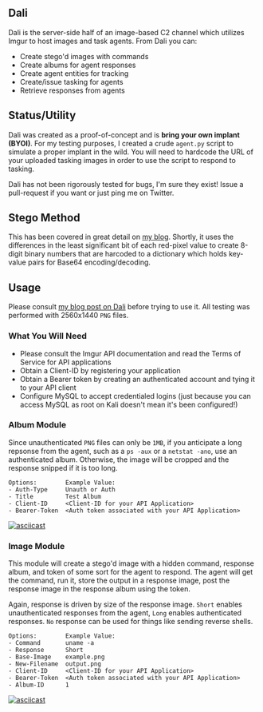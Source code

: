 ## Dali
Dali is the server-side half of an image-based C2 channel which utilizes Imgur to host images and task agents. From Dali you can:
- Create stego'd images with commands
- Create albums for agent responses
- Create agent entities for tracking
- Create/issue tasking for agents
- Retrieve responses from agents

## Status/Utility
Dali was created as a proof-of-concept and is **bring your own implant (BYOI)**. For my testing purposes, I created a crude `agent.py` script to simulate a proper implant in the wild. You will need to hardcode the URL of your uploaded tasking images in order to use the script to respond to tasking. 

Dali has not been rigorously tested for bugs, I'm sure they exist! Issue a pull-request if you want or just ping me on Twitter.

## Stego Method
This has been covered in great detail on [my blog](https://h0mbre.github.io/Image_Based_C2_PoC/). Shortly, it uses the differences in the least significant bit of each red-pixel value to create 8-digit binary numbers that are harcoded to a dictionary which holds key-value pairs for Base64 encoding/decoding.

## Usage
Please consult [my blog post on Dali](https://h0mbre.github.io/Image_Based_C2_PoC/) before trying to use it. All testing was performed with 2560x1440 `PNG` files.

### What You Will Need
- Please consult the Imgur API documentation and read the Terms of Service for API applications
- Obtain a Client-ID by registering your application
- Obtain a Bearer token by creating an authenticated account and tying it to your API client
- Configure MySQL to accept credentialed logins (just because you can access MySQL as root on Kali doesn't mean it's been configured!)

### Album Module
Since unauthenticated `PNG` files can only be `1MB`, if you anticipate a long repsonse from the agent, such as a `ps -aux` or a `netstat -ano`, use an authenticated album. Otherwise, the image will be cropped and the response snipped if it is too long. 
```
Options:        Example Value:
- Auth-Type     Unauth or Auth
- Title         Test Album
- Client-ID     <Client-ID for your API Application>
- Bearer-Token  <Auth token associated with your API Application>
```
  
[![asciicast](https://asciinema.org/a/YmyjgMgTPbOVHgKrvEuTGYM9b.svg)](https://asciinema.org/a/YmyjgMgTPbOVHgKrvEuTGYM9b)

### Image Module
This module will create a stego'd image with a hidden command, response album, and token of some sort for the agent to respond. The agent will get the command, run it, store the output in a response image, post the response image in the response album using the token.

Again, response is driven by size of the response image. `Short` enables unauthenticated responses from the agent, `Long` enables authenticated responses. `No` response can be used for things like sending reverse shells. 
```
Options:        Example Value:
- Command       uname -a
- Response      Short
- Base-Image    example.png
- New-Filename  output.png
- Client-ID     <Client-ID for your API Application>
- Bearer-Token  <Auth token associated with your API Application>
- Album-ID      1
```

[![asciicast](https://asciinema.org/a/hBNQIm7TpZjf1mSNAY5H76cje.svg)](https://asciinema.org/a/hBNQIm7TpZjf1mSNAY5H76cje)
